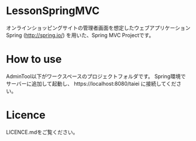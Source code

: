 # LessonSpringMVC
オンラインショッピングサイトの管理者画面を想定したウェブアプリケーション
Spring (http://spring.io/) を用いた、Spring MVC Projectです。

# How to use
AdminTool以下がワークスペースのプロジェクトフォルダです。
Spring環境でサーバーに追加して起動し、 https://localhost:8080/taiei に接続してください。

# Licence
LICENCE.mdをご覧ください。
